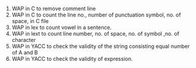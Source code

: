 1. WAP in C to remove comment line 
2. WAP in C to count the line no., number of punctuation symbol, no. of space, in C file
3. WAP in lex to count vowel in a sentence.
4. WAP in lext to count line number, no. of space, no. of symbol ,no. of character
5. WAP in YACC to check the validity of the string consisting equal number of A and B
6. WAP in YACC to check the validity of expression.
